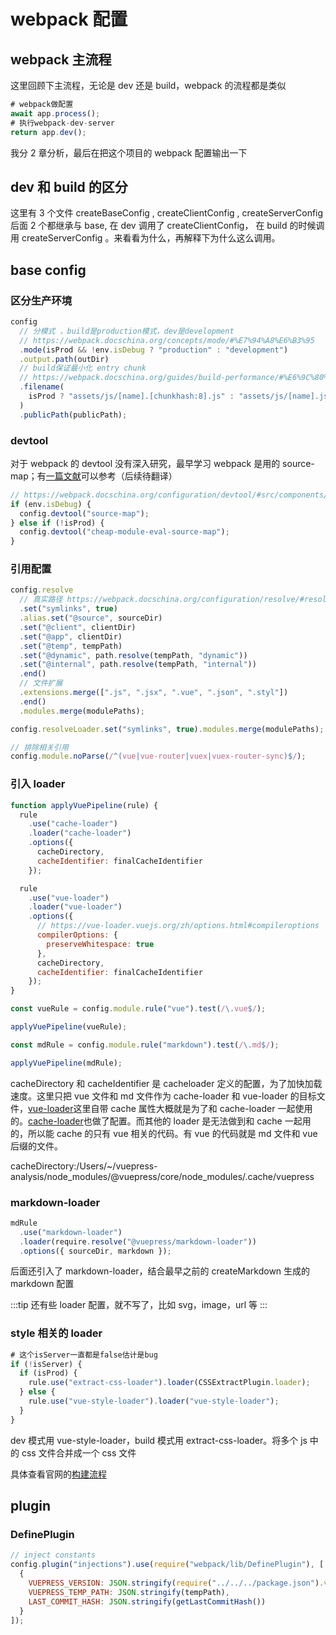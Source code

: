 # webpack 配置

## webpack 主流程

这里回顾下主流程，无论是 dev 还是 build，webpack 的流程都是类似

```js
# webpack做配置
await app.process();
# 执行webpack-dev-server
return app.dev();
```

我分 2 章分析，最后在把这个项目的 webpack 配置输出一下

## dev 和 build 的区分

这里有 3 个文件 createBaseConfig , createClientConfig , createServerConfig 后面 2 个都继承与 base, 在 dev 调用了 createClientConfig， 在 build 的时候调用 createServerConfig 。来看看为什么，再解释下为什么这么调用。

## base config

### 区分生产环境

```js
config
  // 分模式 ，build是production模式，dev是development
  // https://webpack.docschina.org/concepts/mode/#%E7%94%A8%E6%B3%95
  .mode(isProd && !env.isDebug ? "production" : "development")
  .output.path(outDir)
  // build保证最小化 entry chunk
  // https://webpack.docschina.org/guides/build-performance/#%E6%9C%80%E5%B0%8F%E5%8C%96-entry-chunk
  .filename(
    isProd ? "assets/js/[name].[chunkhash:8].js" : "assets/js/[name].js"
  )
  .publicPath(publicPath);
```

### devtool

对于 webpack 的 devtool 没有深入研究，最早学习 webpack 是用的 source-map；有[一篇文献](https://blog.teamtreehouse.com/introduction-source-maps)可以参考（后续待翻译）

```js
// https://webpack.docschina.org/configuration/devtool/#src/components/Sidebar/Sidebar.jsx
if (env.isDebug) {
  config.devtool("source-map");
} else if (!isProd) {
  config.devtool("cheap-module-eval-source-map");
}
```

### 引用配置

```js
config.resolve
  // 真实路径 https://webpack.docschina.org/configuration/resolve/#resolve-symlinks
  .set("symlinks", true)
  .alias.set("@source", sourceDir)
  .set("@client", clientDir)
  .set("@app", clientDir)
  .set("@temp", tempPath)
  .set("@dynamic", path.resolve(tempPath, "dynamic"))
  .set("@internal", path.resolve(tempPath, "internal"))
  .end()
  // 文件扩展
  .extensions.merge([".js", ".jsx", ".vue", ".json", ".styl"])
  .end()
  .modules.merge(modulePaths);

config.resolveLoader.set("symlinks", true).modules.merge(modulePaths);

// 排除相关引用
config.module.noParse(/^(vue|vue-router|vuex|vuex-router-sync)$/);
```

### 引入 loader

```js
function applyVuePipeline(rule) {
  rule
    .use("cache-loader")
    .loader("cache-loader")
    .options({
      cacheDirectory,
      cacheIdentifier: finalCacheIdentifier
    });

  rule
    .use("vue-loader")
    .loader("vue-loader")
    .options({
      // https://vue-loader.vuejs.org/zh/options.html#compileroptions
      compilerOptions: {
        preserveWhitespace: true
      },
      cacheDirectory,
      cacheIdentifier: finalCacheIdentifier
    });
}

const vueRule = config.module.rule("vue").test(/\.vue$/);

applyVuePipeline(vueRule);

const mdRule = config.module.rule("markdown").test(/\.md$/);

applyVuePipeline(mdRule);
```

cacheDirectory 和 cacheIdentifier 是 cacheloader 定义的配置，为了加快加载速度。这里只把 vue 文件和 md 文件作为 cache-loader 和 vue-loader 的目标文件，[vue-loader](https://vue-loader.vuejs.org/zh/options.html#cachedirectory-cacheidentifier)这里自带 cache 属性大概就是为了和 cache-loader 一起使用的。[cache-loader](https://www.webpackjs.com/loaders/cache-loader/)也做了配置。而其他的 loader 是无法做到和 cache 一起用的，所以能 cache 的只有 vue 相关的代码。有 vue 的代码就是 md 文件和 vue 后缀的文件。

cacheDirectory:/Users/~/vuepress-analysis/node_modules/@vuepress/core/node_modules/.cache/vuepress

### markdown-loader

```js
mdRule
  .use("markdown-loader")
  .loader(require.resolve("@vuepress/markdown-loader"))
  .options({ sourceDir, markdown });
```

后面还引入了 markdown-loader，结合最早之前的 createMarkdown 生成的 markdown 配置

:::tip
还有些 loader 配置，就不写了，比如 svg，image，url 等
:::

### style 相关的 loader

```js
# 这个isServer一直都是false估计是bug
if (!isServer) {
  if (isProd) {
    rule.use("extract-css-loader").loader(CSSExtractPlugin.loader);
  } else {
    rule.use("vue-style-loader").loader("vue-style-loader");
  }
}
```

dev 模式用 vue-style-loader，build 模式用 extract-css-loader。将多个 js 中的 css 文件合并成一个 css 文件

具体查看官网的[构建流程](https://v1.vuepress.vuejs.org/zh/config/#%E6%9E%84%E5%BB%BA%E6%B5%81%E7%A8%8B)

## plugin

### DefinePlugin

```js
// inject constants
config.plugin("injections").use(require("webpack/lib/DefinePlugin"), [
  {
    VUEPRESS_VERSION: JSON.stringify(require("../../../package.json").version),
    VUEPRESS_TEMP_PATH: JSON.stringify(tempPath),
    LAST_COMMIT_HASH: JSON.stringify(getLastCommitHash())
  }
]);
```
